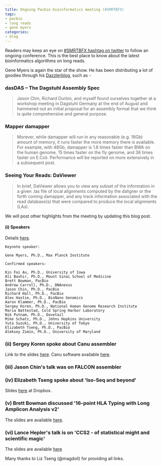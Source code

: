 ```yaml
---
title: Ongoing Pacbio bioinformatics meeting (#SMRTBFX)
tags:
- pacbio
- long reads
- gene myers
categories:
- blog
---
```


Readers may keep an eye on [#SMRTBFX hashtag on twitter](https://twitter.com/hashtag/SMRTBFX?src=hash) to follow an ongoing conference. This is the best place to know about the latest bioinformatics algorithms on long reads. 

Gene Myers is again the star of the show. He has been distributing a lot of goodies through his [Dazzlerblog](https://dazzlerblog.wordpress.com/), such as -
<!--more-->

### dasDAS – The Dagstuhl Assembly Spec

> Jason Chin, Richard Durbin, and myself found ourselves together at a workshop meeting in Dagstuhl Germany at the end of August and hammered out an initial proposal for an assembly format that we think is quite comprehensive and general purpose.


### Mapper damapper 

> Morever, while damapper will run in any reasonable (e.g. 16Gb) amount of memory, it runs faster the more memory there is available.  For example, with 48Gb, damapper is 1.8 times faster than BWA on the human genome, 15 times faster on the fly genome, and 36 times faster on E.Coli.  Performance will be reported on more extensively in a subsequent post.

### Seeing Your Reads: DaViewer

> In brief, DaViewer allows you to view any subset of the information in a given .las file of local alignments computed by the daligner or the forth coming damapper, and any track information associated with the read database(s) that were compared to produce the local alignments (LAs).


We will post other highlights from the meeting by updating this blog post.

#### (i) Speakers

Details [here](http://programs.pacificbiosciences.com/l/1652/2016-07-13/3n5pg7).

~~~~~~
Keynote speaker:

Gene Myers, Ph.D., Max Planck Institute

Confirmed speakers:

Kin Fai Au, Ph.D., University of Iowa
Ali Bashir, Ph.D., Mount Sinai School of Medicine
Brett Bowman, PacBio
Andrew Carroll, Ph.D., DNAnexus
Jason Chin, Ph.D., PacBio
Richard Hall, Ph.D., PacBio
Alex Hastie, Ph.D., BioNano Genomics
Aaron Klammer, Ph.D., PacBio
Sergey Koren, Ph.D., National Human Genome Research Institute
Maria Nattestad, Cold Spring Harbor Laboratory
Nik Putnam, Ph.D., Dovetail
Mike Schatz, Ph.D., Johns Hopkins University
Yuta Suzuki, Ph.D., University of Tokyo
Elizabeth Tseng, Ph.D., PacBio
Aleksey Zimin, Ph.D., University of Maryland
~~~~~~

### (ii) Sergey Koren spoke about Canu assembler

Link to the slides [here](https://speakerdeck.com/skoren/smrt-informatics-developers-conference-2016-keynote). Canu software available [here](https://github.com/marbl/canu).

<script async class="speakerdeck-embed" data-id="f41053c0abf1495eb71f1f16ac663871" data-ratio="1.33333333333333" src="//speakerdeck.com/assets/embed.js"></script>


### (iii) Jason Chin's talk was on FALCON assembler

<script async class="speakerdeck-embed" data-id="2043916895484e6ca2e995ce8289884a" data-ratio="1.29456384323641" src="//speakerdeck.com/assets/embed.js"></script>


### (iv) Elizabeth  Tseng spoke about 'Iso-Seq and beyond'

Slides [here](https://www.dropbox.com/s/uslk0ult3hwlrdg/20160914_GaithersburgDevelopers_lightening_FINAL.pdf?dl=0) at Dropbox.


### (v) Brett Bowman discussed '16-point HLA Typing with Long Amplicon Analysis v2'

The slides are available [here](https://groups.google.com/forum/#!topic/smrt_ccs_laa/XovL1N8_XXU).

### (vi) Lance Hepler's talk is on 'CCS2 - of statistical might and scientific magic'

The slides are available [here](https://groups.google.com/forum/#!topic/smrt_ccs_laa/lVXm8D7qswQ)

Many thanks to Liz Tseng (@magdoll) for providing all links.






